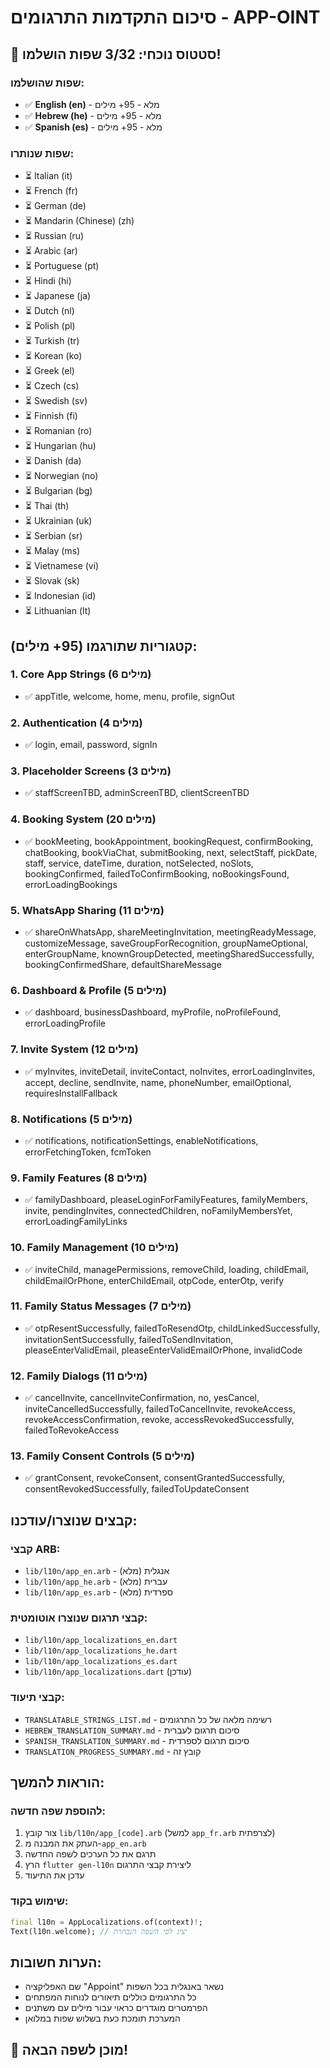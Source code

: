 # סיכום התקדמות התרגומים - APP-OINT

## 🎉 סטטוס נוכחי: 3/32 שפות הושלמו!

### שפות שהושלמו:
- ✅ **English (en)** - מלא - 95+ מילים
- ✅ **Hebrew (he)** - מלא - 95+ מילים  
- ✅ **Spanish (es)** - מלא - 95+ מילים

### שפות שנותרו:
- ⏳ Italian (it)
- ⏳ French (fr)
- ⏳ German (de)
- ⏳ Mandarin (Chinese) (zh)
- ⏳ Russian (ru)
- ⏳ Arabic (ar)
- ⏳ Portuguese (pt)
- ⏳ Hindi (hi)
- ⏳ Japanese (ja)
- ⏳ Dutch (nl)
- ⏳ Polish (pl)
- ⏳ Turkish (tr)
- ⏳ Korean (ko)
- ⏳ Greek (el)
- ⏳ Czech (cs)
- ⏳ Swedish (sv)
- ⏳ Finnish (fi)
- ⏳ Romanian (ro)
- ⏳ Hungarian (hu)
- ⏳ Danish (da)
- ⏳ Norwegian (no)
- ⏳ Bulgarian (bg)
- ⏳ Thai (th)
- ⏳ Ukrainian (uk)
- ⏳ Serbian (sr)
- ⏳ Malay (ms)
- ⏳ Vietnamese (vi)
- ⏳ Slovak (sk)
- ⏳ Indonesian (id)
- ⏳ Lithuanian (lt)

## קטגוריות שתורגמו (95+ מילים):

### 1. Core App Strings (6 מילים)
- ✅ appTitle, welcome, home, menu, profile, signOut

### 2. Authentication (4 מילים)
- ✅ login, email, password, signIn

### 3. Placeholder Screens (3 מילים)
- ✅ staffScreenTBD, adminScreenTBD, clientScreenTBD

### 4. Booking System (20 מילים)
- ✅ bookMeeting, bookAppointment, bookingRequest, confirmBooking, chatBooking, bookViaChat, submitBooking, next, selectStaff, pickDate, staff, service, dateTime, duration, notSelected, noSlots, bookingConfirmed, failedToConfirmBooking, noBookingsFound, errorLoadingBookings

### 5. WhatsApp Sharing (11 מילים)
- ✅ shareOnWhatsApp, shareMeetingInvitation, meetingReadyMessage, customizeMessage, saveGroupForRecognition, groupNameOptional, enterGroupName, knownGroupDetected, meetingSharedSuccessfully, bookingConfirmedShare, defaultShareMessage

### 6. Dashboard & Profile (5 מילים)
- ✅ dashboard, businessDashboard, myProfile, noProfileFound, errorLoadingProfile

### 7. Invite System (12 מילים)
- ✅ myInvites, inviteDetail, inviteContact, noInvites, errorLoadingInvites, accept, decline, sendInvite, name, phoneNumber, emailOptional, requiresInstallFallback

### 8. Notifications (5 מילים)
- ✅ notifications, notificationSettings, enableNotifications, errorFetchingToken, fcmToken

### 9. Family Features (8 מילים)
- ✅ familyDashboard, pleaseLoginForFamilyFeatures, familyMembers, invite, pendingInvites, connectedChildren, noFamilyMembersYet, errorLoadingFamilyLinks

### 10. Family Management (10 מילים)
- ✅ inviteChild, managePermissions, removeChild, loading, childEmail, childEmailOrPhone, enterChildEmail, otpCode, enterOtp, verify

### 11. Family Status Messages (7 מילים)
- ✅ otpResentSuccessfully, failedToResendOtp, childLinkedSuccessfully, invitationSentSuccessfully, failedToSendInvitation, pleaseEnterValidEmail, pleaseEnterValidEmailOrPhone, invalidCode

### 12. Family Dialogs (11 מילים)
- ✅ cancelInvite, cancelInviteConfirmation, no, yesCancel, inviteCancelledSuccessfully, failedToCancelInvite, revokeAccess, revokeAccessConfirmation, revoke, accessRevokedSuccessfully, failedToRevokeAccess

### 13. Family Consent Controls (5 מילים)
- ✅ grantConsent, revokeConsent, consentGrantedSuccessfully, consentRevokedSuccessfully, failedToUpdateConsent

## קבצים שנוצרו/עודכנו:

### קבצי ARB:
- `lib/l10n/app_en.arb` - אנגלית (מלא)
- `lib/l10n/app_he.arb` - עברית (מלא)
- `lib/l10n/app_es.arb` - ספרדית (מלא)

### קבצי תרגום שנוצרו אוטומטית:
- `lib/l10n/app_localizations_en.dart`
- `lib/l10n/app_localizations_he.dart`
- `lib/l10n/app_localizations_es.dart`
- `lib/l10n/app_localizations.dart` (עודכן)

### קבצי תיעוד:
- `TRANSLATABLE_STRINGS_LIST.md` - רשימה מלאה של כל התרגומים
- `HEBREW_TRANSLATION_SUMMARY.md` - סיכום תרגום לעברית
- `SPANISH_TRANSLATION_SUMMARY.md` - סיכום תרגום לספרדית
- `TRANSLATION_PROGRESS_SUMMARY.md` - קובץ זה

## הוראות להמשך:

### להוספת שפה חדשה:
1. צור קובץ `lib/l10n/app_[code].arb` (למשל `app_fr.arb` לצרפתית)
2. העתק את המבנה מ-`app_en.arb`
3. תרגם את כל הערכים לשפה החדשה
4. הרץ `flutter gen-l10n` ליצירת קבצי התרגום
5. עדכן את התיעוד

### שימוש בקוד:
```dart
final l10n = AppLocalizations.of(context)!;
Text(l10n.welcome); // יציג לפי השפה הנבחרת
```

## הערות חשובות:
- שם האפליקציה "Appoint" נשאר באנגלית בכל השפות
- כל התרגומים כוללים תיאורים לנוחות המפתחים
- הפרמטרים מוגדרים כראוי עבור מילים עם משתנים
- המערכת תומכת כעת בשלוש שפות במלואן

## 🚀 מוכן לשפה הבאה! 